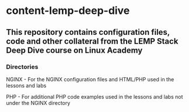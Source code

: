 # content-lemp-deep-dive

## This repository contains configuration files, code and other collateral from the LEMP Stack Deep Dive course on Linux Academy

### Directories

NGINX - For the NGINX configuration files and HTML/PHP used in the lessons and labs

PHP - For additional PHP code examples used in the lessons and labs not under the NGINX directory
